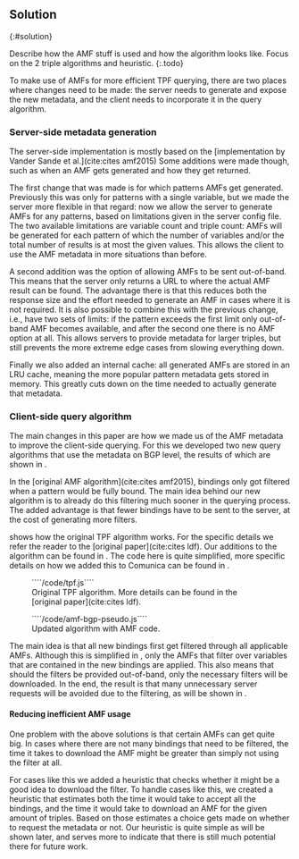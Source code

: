 ## Solution
{:#solution}

Describe how the AMF stuff is used and how the algorithm looks like.
Focus on the 2 triple algorithms and heuristic.
{:.todo}

To make use of AMFs for more efficient TPF querying,
there are two places where changes need to be made:
the server needs to generate and expose the new metadata,
and the client needs to incorporate it in the query algorithm.

### Server-side metadata generation
The server-side implementation is mostly based on the [implementation by Vander Sande et al.](cite:cites amf2015)
Some additions were made though, such as when an AMF gets generated and how they get returned.

The first change that was made is for which patterns AMFs get generated.
Previously this was only for patterns with a single variable,
but we made the server more flexible in that regard:
now we allow the server to generate AMFs for any patterns,
based on limitations given in the server config file.
The two available limitations are variable count and triple count:
AMFs will be generated for each pattern of which the number of variables
and/or the total number of results is at most the given values.
This allows the client to use the AMF metadata in more situations than before.

A second addition was the option of allowing AMFs to be sent out-of-band.
This means that the server only returns a URL to where the actual AMF result can be found.
The advantage there is that this reduces both the response size and the effort needed to generate an AMF
in cases where it is not required.
It is also possible to combine this with the previous change,
i.e., have two sets of limits: if the pattern exceeds the first limit only out-of-band AMF becomes available,
and after the second one there is no AMF option at all.
This allows servers to provide metadata for larger triples,
but still prevents the more extreme edge cases from slowing everything down.

Finally we also added an internal cache:
all generated AMFs are stored in an LRU cache,
meaning the more popular pattern metadata gets stored in memory.
This greatly cuts down on the time needed to actually generate that metadata.

### Client-side query algorithm
The main changes in this paper are how we made us of the AMF metadata to improve the client-side querying.
For this we developed two new query algorithms that use the metadata on BGP level,
the results of which are shown in [](#evaluation).

In the [original AMF algorithm](cite:cites amf2015),
bindings only got filtered when a pattern would be fully bound.
The main idea behind our new algorithm is to already do this filtering much sooner in the querying process.
The added advantage is that fewer bindings have to be sent to the server,
at the cost of generating more filters.

[](#tpf) shows how the original TPF algorithm works.
For the specific details we refer the reader to the [original paper](cite:cites ldf).
Our additions to the algorithm can be found in [](#amf-bgp-pseudo).
The code here is quite simplified,
more specific details on how we added this to Comunica can be found in [](#solution).

<figure id="tpf" class="listing">
````/code/tpf.js````
<figcaption markdown="block">
Original TPF algorithm. More details can be found in the [original paper](cite:cites ldf).
</figcaption>
</figure>

<figure id="amf-bgp-pseudo" class="listing">
````/code/amf-bgp-pseudo.js````
<figcaption markdown="block">
Updated algorithm with AMF code.
</figcaption>
</figure>

The main idea is that all new bindings first get filtered through all applicable AMFs.
Although this is simplified in [](#amf-bgp-pseudo),
only the AMFs that filter over variables that are contained in the new bindings are applied.
This also means that should the filters be provided out-of-band,
only the necessary filters will be downloaded.
In the end, the result is that many unnecessary server requests will be avoided due to the filtering,
as will be shown in [](#evaluation).

#### Reducing inefficient AMF usage

One problem with the above solutions is that certain AMFs can get quite big.
In cases where there are not many bindings that need to be filtered,
the time it takes to download the AMF might be greater than simply not using the filter at all.

For cases like this we added a heuristic that checks whether it might be a good idea to download the filter.
To handle cases like this, 
we created a heuristic that estimates both the time it would take to accept all the bindings,
and the time it would take to download an AMF for the given amount of triples.
Based on those estimates a choice gets made on whether to request the metadata or not.
Our heuristic is quite simple as will be shown later,
and serves more to indicate that there is still much potential there for future work.

